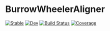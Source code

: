 # BurrowWheelerAligner

[![Stable](https://img.shields.io/badge/docs-stable-blue.svg)](https://jonathanBieler.github.io/BurrowWheelerAligner.jl/stable)
[![Dev](https://img.shields.io/badge/docs-dev-blue.svg)](https://jonathanBieler.github.io/BurrowWheelerAligner.jl/dev)
[![Build Status](https://github.com/jonathanBieler/BurrowWheelerAligner.jl/actions/workflows/CI.yml/badge.svg?branch=main)](https://github.com/jonathanBieler/BurrowWheelerAligner.jl/actions/workflows/CI.yml?query=branch%3Amain)
[![Coverage](https://codecov.io/gh/jonathanBieler/BurrowWheelerAligner.jl/branch/main/graph/badge.svg)](https://codecov.io/gh/jonathanBieler/BurrowWheelerAligner.jl)
